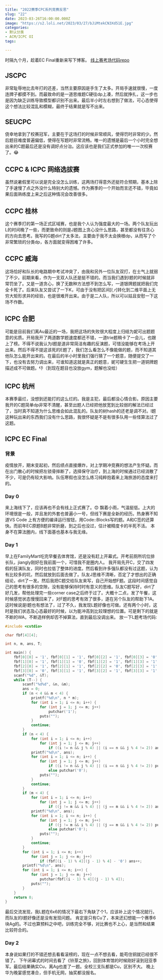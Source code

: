 ```yaml
---
title: "2022赛季CPC系列竞赛反思"
slug: "22"
date: 2023-03-26T16:00:00.000Z
image: "https://s2.loli.net/2023/03/27/bJiMtekCN3Xd51E.jpg"
categories:
- 默认分类
- ACM/ICPC OI
tags:

---
```


时隔九个月，趁着EC Final重新来写下博客。
[线上赛考场代码repo](https://github.com/GuruGuru-SEU/acm-code-archive)
## JSCPC
非常耻辱地比去年打的还差，当然主要原因是手生了太多。开局手速就很慢，一度连牌子都摸不到。而最致命的是一道思维题C硬往dp上凑，然后就挣扎，这一步也是因为缺乏训练导致模型都识别不出来。最后半小时左右想到了做法，可心态使得这个想法比较混乱和模糊，最终于结果就是写不出来。
## SEUCPC
侥幸地拿到了校赛冠军，主要在于这场打的时候非常顺风，使得罚时非常的少。然后题目难度普遍偏低，使得在写题时非常流畅。唯一的遗憾是最后一个小时完全想出来的C题最后还是没有调好点分治。这应该也是我们正式参加的唯一一次校赛了。😂
## CCPC & ICPC 网络选拔赛
虽然说暑假里可以说是完全没怎么训练，这两场打得意外还挺符合预期，基本上除了手速慢了点之外没什么特别大的遗憾。作为赛季的一个开始而言还不错，毕竟如果后面熟练度上来之后这种情况会改善很多。
## CCPC 桂林
这个赛季打的第一场正式区域赛，也是我个人认为强度最大的一场。两个队友玩出L的时间晚了一些，而更致命的则是J题图上贪心没什么思路，甚至都没有往贪心的方向去思考。我写的G题dirt了太多法，主要由于我不太会换根dp，从而写了个非常繁琐的分类dp，各方面就变得困难了许多。
## CCPC 威海
这场恰好和队长的电路期中考试冲突了，由我和另外一位队友双打，在士气上就弱了不少。前期来看，作为一支双人队还是挺不错的。而当我们遇到I题的时候就非常罚坐了。又是一道贪心，换了无数种方法想不到怎么写，一道银牌题就把我们完全卡死了。后来队友又尝试了一下K，可由于没有把区间$[l,r]$转化到二维平面上无穷大矩形求并的经验，也是很难开出来。由于是二人队，所以可以姑且安慰一下这场不作数。
## ICPC 合肥
可能是目前我们离Au最近的一场，我把这场的失败很大程度上归结为妮可出题题意的劣质。开局我开了两道数学题速度都还不错，一道trie题稍卡了一会儿，也跟上了榜。不得不说我认为I题是道非常简洁有趣的反演题，可惜没能够在考场上开出来。然后不得不提这该死的E题了，我们怎么看怎么不像能做的题，而不知道其他队怎么能开出来的。在最后的半小时里我们强行猜了一个题意，随便提交了一下，也没有去努力调出来，可谁知道这就是真正的题意，妮可硬生生把一道铜牌题描述成不可做题。👎（到现在题目也没放gym，题解也没给）
## ICPC 杭州
本赛季最烂，没想到还能打的这么烂的。我是主犯，最后都没心情合影。原因主要我开的C题简单dp非常不清醒，甚至出题人已经把他放宽到比较弱的解法已经过了，当时真不知道为什么思维会如此混乱的。队友的树hash的还老是调不对。I题这种玩出来的东西我们没有什么思路，我很怀疑是不是有很多队用一些怪算法过了这题。
## ICPC EC Final
### 背景
疫情放开，期末变起初，然后绩点直接爆炸，对上学期冲竞赛的想法产生怀疑。而在出门散心的时候把左锁骨摔断了，选择保守治疗，到上海的时候通过已经消散了不少，可是仍有较大影响。队伍寒假也没怎么练习纯粹抱着来上海旅游的态度来打的。
### Day 0
来上海线下了，应该再也不会有线上正式赛了。😍
飘着小雨，气温挺低。上大的环境很是一般，并且发的外套也普遍小一号，但线下赛是全新的经历。热身赛不知道VS Code 上有方便的编译运行按钮，用Code::Blocks写的题。A和C签的还算快。而前年EC原题B题非常折磨，到之后也没过，估计被精度卡的半死不活。
本身不在算法圈内，线下面基也基本与我无缘。
### Day 1
早上在FamilyMart吃完早餐去体育馆，还是没有赶上开幕式。开考前厕所坑位排长队，jiangly刚好在我前面一个，可惜我不是圈内人。
我开局先开C，交了四发假的狂演队友，同时也拉低了整体的进度。然后看到许多强队都没有过这题，认为有比较多的坑，然后就放到后面去做了。队友J思维不清晰，否定了才想出的正确结论，dirt了一发。然后我把C题交给队友来写，自己开始想F题。这段时间感觉自己的思考有很多的空隙，没有能够保持时时有意义的思维。队友C题写好，dirt了好几发，帮他处理完一些corner case之后终于过了。大概十二点，发了午餐，这时候感觉状态慢慢回来了，对F题的思考有效了很多，遂在另个队友的帮助下1A。这时候说是I题也有想法了，过了不久，我发现L题好像也可做。还有两个小时，这时是我们状态及心态最好的时候，以为能冲高到比较理想的位置。可是剩下的就是不断的WA，不断造样例却否不掉算法，直到最后没调出来。
放一下L题考场代码:
```cpp
#include <cstdio>

char fbf[4][4];

int n, m, ans, T;

int main() {
    fbf[0][0] = '1', fbf[0][1] = '1', fbf[0][2] = '1', fbf[0][3] = '0';
    fbf[1][0] = '1', fbf[1][1] = '0', fbf[1][2] = '1', fbf[1][3] = '1';
    fbf[2][0] = '1', fbf[2][1] = '1', fbf[2][2] = '0', fbf[2][3] = '1';
    fbf[3][0] = '0', fbf[3][1] = '1', fbf[3][2] = '1', fbf[3][3] = '1';
    scanf("%d", &T);
    while (T--) {
        scanf("%d%d", &n, &m);
        ans = 0;
        if (n < 4 && m < 4) {
            printf("%d\n", n * m);
            for (int i = 1; i <= n; i++) {
                for (int j = 1; j <= m; j++)
                    putchar('1');
                puts("");
            }
            continue;
        }
        if (n < 4) {
            for (int i = 1; i <= n; i++)
                for (int j = 1; j <= m; j++)
                    if ((i != n && j % 4) || (i == n && j % 4 != 2)) ans++;
            printf("%d\n", ans);
            for (int i = 1; i <= n; i++) {
                for (int j = 1; j <= m; j++)
                    if ((i != n && j % 4) || (i == n && j % 4 != 2)) putchar('1');
                    else putchar('0');
                puts("");
            }
            continue;
        }
        if (m < 4) {
            for (int i = 1; i <= n; i++)
                for (int j = 1; j <= m; j++)
                    if ((j != m && i % 4) || (j == m && i % 4 != 2)) ans++;
            printf("%d\n", ans);
            for (int i = 1; i <= n; i++) {
                for (int j = 1; j <= m; j++)
                    if ((j != m && i % 4) || (j == m && i % 4 != 2)) putchar('1');
                    else putchar('0');
                puts("");
            }
            continue;
        }
        for (int i = 1; i <= n; i++)
            for (int j = 1; j <= m; j++)
                if (fbf[(i - 1) % 4][(j - 1) % 4] - '0') ans++;
        printf("%d\n", ans);
        for (int i = 1; i <= n; i++) {
            for (int j = 1; j <= m; j++)
                putchar(fbf[(i - 1) % 4][(j - 1) % 4]);
            puts("");
        }
    }
    return 0;
}
```
最后交流发现，我L题在6x6的情况下最右下角缺了个1，应该补上这个情况就行。而队友的I题好像还是没有发现问题。
肯定是只有Cu了，本来还幻想能一个赛季6块Ag的。不过也算预料之中吧，训练完全不够，对比赛也不上心，是当然和结果比较符合的。
### Day 2
本身说如果打的不错还想去看看滚榜的，现在一点不想去看，能苟住铜就已经很不错了。
下午闭幕式的时间去看了《铃芽之旅》，回到体育馆的时候刚好滚到冠亚季军。最后结果确实Cu，离Ag也差了一题。全校三支队都是Cu，区别不大。
晚上华为晚宴感觉凑合，但手机无网，抽奖都没报名。

